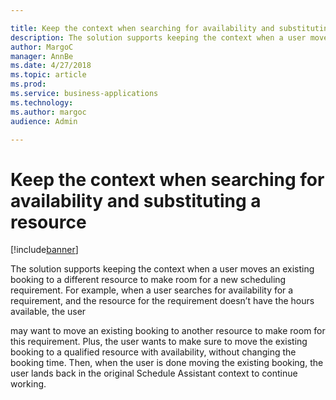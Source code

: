 ```yaml
---

title: Keep the context when searching for availability and substituting a resource
description: The solution supports keeping the context when a user moves an existing booking to a different resource to make room for a new scheduling requirement.
author: MargoC
manager: AnnBe
ms.date: 4/27/2018
ms.topic: article
ms.prod: 
ms.service: business-applications
ms.technology: 
ms.author: margoc
audience: Admin

---
```

#  Keep the context when searching for availability and substituting a resource


[!include[banner](../../../../includes/banner.md)]

The solution supports keeping the context when a user moves an existing booking
to a different resource to make room for a new scheduling requirement. For
example, when a user searches for availability for a requirement, and the
resource for the requirement doesn’t have the hours available, the user

may want to move an existing booking to another resource to make room for this
requirement. Plus, the user wants to make sure to move the existing booking to a
qualified resource with availability, without changing the booking time. Then,
when the user is done moving the existing booking, the user lands back in the
original Schedule Assistant context to continue working.
